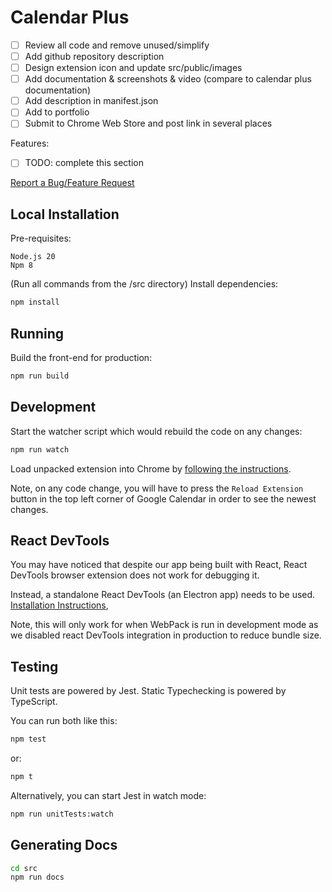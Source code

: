 # Calendar Plus

- [ ] Review all code and remove unused/simplify
- [ ] Add github repository description
- [ ] Design extension icon and update src/public/images
- [ ] Add documentation & screenshots & video (compare to calendar plus
      documentation)
- [ ] Add description in manifest.json
- [ ] Add to portfolio
- [ ] Submit to Chrome Web Store and post link in several places

Features:

- [ ] TODO: complete this section

[Report a Bug/Feature Request](https://github.com/maxxxxxdlp/text-hoarder/issues/new)

## Local Installation

Pre-requisites:

```
Node.js 20
Npm 8
```

(Run all commands from the /src directory) Install dependencies:

```sh
npm install
```

## Running

Build the front-end for production:

```sh
npm run build
```

## Development

Start the watcher script which would rebuild the code on any changes:

```sh
npm run watch
```

Load unpacked extension into Chrome by
[following the instructions](https://webkul.com/blog/how-to-install-the-unpacked-extension-in-chrome/).

Note, on any code change, you will have to press the `Reload Extension` button
in the top left corner of Google Calendar in order to see the newest changes.

## React DevTools

You may have noticed that despite our app being built with React, React DevTools
browser extension does not work for debugging it.

Instead, a standalone React DevTools (an Electron app) needs to be used.
[Installation Instructions](https://github.com/facebook/react/tree/main/packages/react-devtools#installation),

Note, this will only work for when WebPack is run in development mode as we
disabled react DevTools integration in production to reduce bundle size.

## Testing

Unit tests are powered by Jest. Static Typechecking is powered by TypeScript.

You can run both like this:

```sh
npm test
```

or:

```sh
npm t
```

Alternatively, you can start Jest in watch mode:

```sh
npm run unitTests:watch
```

## Generating Docs

```sh
cd src
npm run docs
```
